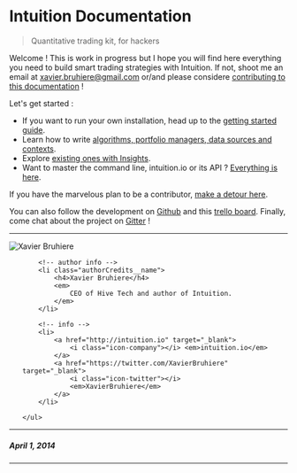 # Intuition Documentation

> Quantitative trading kit, for hackers

Welcome ! This is work in progress but I hope you will find here everything you
need to build smart trading strategies with Intuition. If not, shoot me an
email at xavier.bruhiere@gmail.com or/and please considere [contributing to
this documentation](https://github.com/intuition-io/doc) !

Let's get started :

* If you want to run your own installation, head up to the [getting started guide](/articles/getting-started/).
* Learn how to write [algorithms, portfolio managers, data sources and contexts](/articles/api).
* Explore [existing ones with Insights](/articles/insights).
* Want to master the command line, intuition.io or its API ? [Everything is here](/articles/intuition).

If you have the marvelous plan to be a contributor, [make a detour here](/articles/contributors.html).

You can also follow the development on
[Github](https://github.com/intuition-io) and this [trello
board](https://trello.com/b/WvJDlynt/intuition). Finally, come chat about the
project on [Gitter](https://gitter.im/intuition-io) !

-------

<div class="authorCredits">
    <span class="profile-picture">
        <img src="https://secure.gravatar.com/avatar/21f588b59e5b0a7d92be27f14405747a?d=identicon&amp;s=192" alt="Xavier Bruhiere"/>
    </span>
    <ul class="authorCredits">

        <!-- author info -->
        <li class="authorCredits__name">
            <h4>Xavier Bruhiere</h4>
            <em>
                CEO of Hive Tech and author of Intuition.
            </em>
        </li>

        <!-- info -->
        <li>
            <a href="http://intuition.io" target="_blank">
                <i class="icon-company"></i> <em>intuition.io</em>
            </a>
            <a href="https://twitter.com/XavierBruhiere" target="_blank">
                <i class="icon-twitter"></i>
                <em>XavierBruhiere</em>
            </a>
        </li>

    </ul>
</div>


-------
##### April 1, 2014
-------
